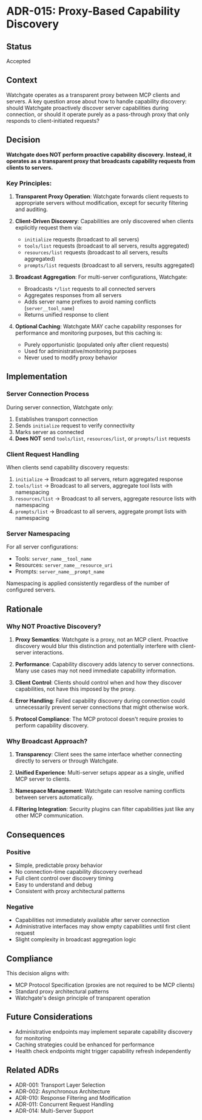# ADR-015: Proxy-Based Capability Discovery

## Status
Accepted

## Context
Watchgate operates as a transparent proxy between MCP clients and servers. A key question arose about how to handle capability discovery: should Watchgate proactively discover server capabilities during connection, or should it operate purely as a pass-through proxy that only responds to client-initiated requests?

## Decision
**Watchgate does NOT perform proactive capability discovery. Instead, it operates as a transparent proxy that broadcasts capability requests from clients to servers.**

### Key Principles:

1. **Transparent Proxy Operation**: Watchgate forwards client requests to appropriate servers without modification, except for security filtering and auditing.

2. **Client-Driven Discovery**: Capabilities are only discovered when clients explicitly request them via:
   - `initialize` requests (broadcast to all servers)
   - `tools/list` requests (broadcast to all servers, results aggregated)
   - `resources/list` requests (broadcast to all servers, results aggregated)  
   - `prompts/list` requests (broadcast to all servers, results aggregated)

3. **Broadcast Aggregation**: For multi-server configurations, Watchgate:
   - Broadcasts `*/list` requests to all connected servers
   - Aggregates responses from all servers
   - Adds server name prefixes to avoid naming conflicts (`server__tool_name`)
   - Returns unified response to client

4. **Optional Caching**: Watchgate MAY cache capability responses for performance and monitoring purposes, but this caching is:
   - Purely opportunistic (populated only after client requests)
   - Used for administrative/monitoring purposes
   - Never used to modify proxy behavior

## Implementation

### Server Connection Process
During server connection, Watchgate only:
1. Establishes transport connection
2. Sends `initialize` request to verify connectivity
3. Marks server as connected
4. **Does NOT** send `tools/list`, `resources/list`, or `prompts/list` requests

### Client Request Handling
When clients send capability discovery requests:
1. `initialize` → Broadcast to all servers, return aggregated response
2. `tools/list` → Broadcast to all servers, aggregate tool lists with namespacing
3. `resources/list` → Broadcast to all servers, aggregate resource lists with namespacing
4. `prompts/list` → Broadcast to all servers, aggregate prompt lists with namespacing

### Server Namespacing
For all server configurations:
- Tools: `server_name__tool_name`
- Resources: `server_name__resource_uri`  
- Prompts: `server_name__prompt_name`

Namespacing is applied consistently regardless of the number of configured servers.

## Rationale

### Why NOT Proactive Discovery?

1. **Proxy Semantics**: Watchgate is a proxy, not an MCP client. Proactive discovery would blur this distinction and potentially interfere with client-server interactions.

2. **Performance**: Capability discovery adds latency to server connections. Many use cases may not need immediate capability information.

3. **Client Control**: Clients should control when and how they discover capabilities, not have this imposed by the proxy.

4. **Error Handling**: Failed capability discovery during connection could unnecessarily prevent server connections that might otherwise work.

5. **Protocol Compliance**: The MCP protocol doesn't require proxies to perform capability discovery.

### Why Broadcast Approach?

1. **Transparency**: Client sees the same interface whether connecting directly to servers or through Watchgate.

2. **Unified Experience**: Multi-server setups appear as a single, unified MCP server to clients.

3. **Namespace Management**: Watchgate can resolve naming conflicts between servers automatically.

4. **Filtering Integration**: Security plugins can filter capabilities just like any other MCP communication.

## Consequences

### Positive
- Simple, predictable proxy behavior
- No connection-time capability discovery overhead
- Full client control over discovery timing
- Easy to understand and debug
- Consistent with proxy architectural patterns

### Negative  
- Capabilities not immediately available after server connection
- Administrative interfaces may show empty capabilities until first client request
- Slight complexity in broadcast aggregation logic

## Compliance
This decision aligns with:
- MCP Protocol Specification (proxies are not required to be MCP clients)
- Standard proxy architectural patterns
- Watchgate's design principle of transparent operation

## Future Considerations
- Administrative endpoints may implement separate capability discovery for monitoring
- Caching strategies could be enhanced for performance
- Health check endpoints might trigger capability refresh independently

## Related ADRs
- ADR-001: Transport Layer Selection
- ADR-002: Asynchronous Architecture  
- ADR-010: Response Filtering and Modification
- ADR-011: Concurrent Request Handling
- ADR-014: Multi-Server Support